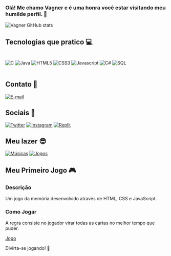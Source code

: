 ### Olá! Me chamo Vagner e é uma honra você estar visitando meu humilde perfil. 👻

![Vagner GitHub stats](https://github-readme-stats.vercel.app/api?username=vagnerzii&show_icons=true&theme=tokyonight)

## Tecnologias que pratico 💻

<div style="display: inline_block"><br/>
    <img align="center" alt="C" src=https://img.shields.io/badge/C-00599C?style=for-the-badge&logo=c&logoColor=white
     />
    <img align="center" alt="Java" src=https://img.shields.io/badge/Java-ED8B00?style=for-the-badge&logo=openjdk&logoColor=white
     />
    <img align="center" alt="HTML5" src=https://img.shields.io/badge/HTML5-E34F26?style=for-the-badge&logo=html5&logoColor=white
     />
    <img align="center" alt="CSS3" src=https://img.shields.io/badge/CSS3-1572B6?style=for-the-badge&logo=css3&logoColor=white
     />
    <img align="center" alt="Javascript" src=https://img.shields.io/badge/JavaScript-F7DF1E?style=for-the-badge&logo=javascript&logoColor=black
     />
    <img align="center" alt="C#" src=https://img.shields.io/badge/C%23-239120?style=for-the-badge&logo=c-sharp&logoColor=white
     />
     <img align="center" alt="SQL" src=https://img.shields.io/badge/MySQL-00000F?style=for-the-badge&logo=mysql&logoColor=white
     />
</div><br/>

## Contato 📧

[![E-mail](https://img.shields.io/badge/E--mail-vagnerpereira.junior18%40gmail.com-red?style=for-the-badge&logo=gmail)](mailto:vagnerpereira.junior18@gmail.com)

## Sociais 📱

[![Twitter](https://img.shields.io/badge/Twitter-1DA1F2?style=for-the-badge&logo=twitter&logoColor=white
)](https://twitter.com/acker_zi)
[![Instagram](https://img.shields.io/badge/Instagram-E4405F?style=for-the-badge&logo=instagram&logoColor=white
)](https://instagram.com/vaagner_zii)
[![Replit](https://img.shields.io/badge/replit-667881?style=for-the-badge&logo=replit&logoColor=white
)](https://replit.com/@vagnerpereiraju)

## Meu lazer 😎

[![Músicas](https://img.shields.io/badge/Spotify-1ED760?&style=for-the-badge&logo=spotify&logoColor=white
)](https://open.spotify.com/user/24lq0p6vsrdvbomuhgtwmxivy)
[![Jogos](https://img.shields.io/badge/Steam-000000?style=for-the-badge&logo=steam&logoColor=white
)](https://steamcommunity.com/profiles/76561199037665251/)

## Meu Primeiro Jogo 🎮

### Descrição

Um jogo da memória desenvolvido através de HTML, CSS e JavaScript.

### Como Jogar

A regra consiste no jogador virar todas as cartas no melhor tempo que puder.
 
[Jogo](https://vagnerzii.github.io/memory-game/)

Divirta-se jogando! 🚀


